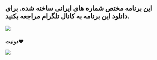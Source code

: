 ## این برنامه مختص شماره های ایرانی ساخته شده. برای دانلود این برنامه به کانال تلگرام مراجعه بکنید.
  <a href="https://t.me/monsmain/41"><img src="https://img.shields.io/badge/Telegram-26A5E4?style=for-the-badge&logo=telegram&logoColor=white" /></a>

### دونیت❤️
  <a href="https://monsmain.github.io/donate/"><img src="https://img.shields.io/badge/Donate-E5322D?style=for-the-badge&logo=ilovepdf&logoColor=white" /></a>
</div>
